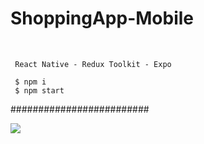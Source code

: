 # ShoppingApp-Mobile
<br/>

```
 React Native - Redux Toolkit - Expo
```

```terminal
 $ npm i
 $ npm start
```

#########################

![](https://media.giphy.com/media/NExNtrqYNGkTgJuIvD/giphy.gif)
